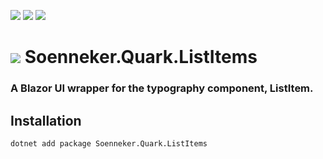 ﻿[![](https://img.shields.io/nuget/v/soenneker.quark.listitems.svg?style=for-the-badge)](https://www.nuget.org/packages/soenneker.quark.listitems/)
[![](https://img.shields.io/github/actions/workflow/status/soenneker/soenneker.quark.listitems/publish-package.yml?style=for-the-badge)](https://github.com/soenneker/soenneker.quark.listitems/actions/workflows/publish-package.yml)
[![](https://img.shields.io/nuget/dt/soenneker.quark.listitems.svg?style=for-the-badge)](https://www.nuget.org/packages/soenneker.quark.listitems/)

# ![](https://user-images.githubusercontent.com/4441470/224455560-91ed3ee7-f510-4041-a8d2-3fc093025112.png) Soenneker.Quark.ListItems
### A Blazor UI wrapper for the typography component, ListItem.

## Installation

```
dotnet add package Soenneker.Quark.ListItems
```
